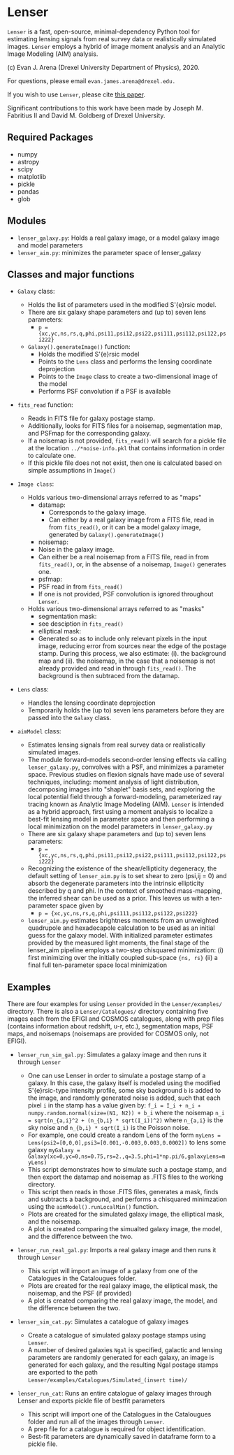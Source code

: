 # Lenser 

`Lenser` is a fast, open-source, minimal-dependency Python tool for estimating lensing signals from real survey data or realistically simulated images. `Lenser` employs a hybrid of image moment analysis and an Analytic Image Modeling (AIM) analysis.

(c) Evan J. Arena (Drexel University Department of Physics), 2020.

For questions, please email `evan.james.arena@drexel.edu.`

If you wish to use `Lenser`, please cite [this paper](https://arxiv.org/abs/2006.03506).

Significant contributions to this work have been made by Joseph M. Fabritius II and David M. Goldberg of Drexel University.


## Required Packages
* numpy
* astropy
* scipy
* matplotlib
* pickle
* pandas
* glob

## Modules

* `lenser_galaxy.py`: Holds a real galaxy image, or a model galaxy image and model parameters
* `lenser_aim.py`: minimizes the parameter space of lenser_galaxy

## Classes and major functions

* `Galaxy` class: 
    * Holds the list of parameters used in the modified S\'{e}rsic model.
    * There are six galaxy shape parameters and (up to) seven lens parameters:
      * `p = {xc,yc,ns,rs,q,phi,psi11,psi12,psi22,psi111,psi112,psi122,psi222}`
    * `Galaxy().generateImage()` function:
      *  Holds the modified S\'{e}rsic model
      *  Points to the `Lens` class and performs the lensing coordinate deprojection
      *  Points to the `Image` class to create a two-dimensional image of the model
      *  Performs PSF convolution if a PSF is available

* `fits_read` function:
    * Reads in FITS file for galaxy postage stamp.   
    * Additionally, looks for FITS files for a noisemap, segmentation map, 
       and PSFmap for the corresponding galaxy.
    * If a noisemap is not provided, `fits_read()` will search for a pickle file at 
       the location `../*noise-info.pkl` that contains information in order to 
       calculate one.
    * If this pickle file does not not exist, then one is calculated based on simple 
       assumptions in `Image()`

* `Image class`:
    * Holds various two-dimensional arrays referred to as "maps"
      * datamap: 
        *  Corresponds to the galaxy image.  
        * Can either by a real galaxy image from a FITS file, read in from `fits_read()`, 
             or it can be a model galaxy image, generated by `Galaxy().generateImage()`
      *  noisemap: 
        *  Noise in the galaxy image.  
        *  Can either be a real noisemap from a FITS file, read in from `fits_read()`,
             or, in the absense of a noisemap, `Image()` generates one.
      *  psfmap: 
        *  PSF read in from `fits_read()`
        * If one is not provided, PSF convolution is ignored throughout `Lenser`.
    * Holds various two-dimensional arrays referred to as "masks"
      *  segmentation mask:
        *  see desciption in `fits_read()`
      *  elliptical mask:
        *  Generated so as to include only relevant pixels in the input image, reducing error from sources
             near the edge of the postage stamp. During this process, we also estimate: (i). the background map 
             and (ii). the noisemap, in the case that a noisemap is not already provided and read in through 
             `fits_read()`. The background is then subtraced from the datamap. 


* `Lens` class:
    * Handles the lensing coordinate deprojection
    * Temporarily holds the (up to) seven lens parameters before they are passed into the `Galaxy` class.

* `aimModel` class:
    * Estimates lensing signals from real survey data or realistically simulated images. 
    * The module forward-models second-order lensing effects via calling `lenser_galaxy.py`, convolves with
       a PSF, and minimizes a parameter space. Previous studies on flexion signals have made use of 
       several techniques, including: moment analysis of light distribution, decomposing images 
       into "shaplet" basis sets, and exploring the local potential field through a forward-modeling, 
       parameterized ray tracing known as Analytic Image Modeling (AIM). `Lenser` is intended as a 
       hybrid approach, first using a moment analysis to localize a best-fit lensing model in parameter 
       space and then performing a local minimization on the model parameters in `lenser_galaxy.py`
    * There are six galaxy shape parameters and (up to) seven lens parameters:
      *  `p = {xc,yc,ns,rs,q,phi,psi11,psi12,psi22,psi111,psi112,psi122,psi222}`
    * Recognizing the existence of the shear/ellipticity degeneracy, the default setting of `lenser_aim.py`
        is to set shear to zero (psi,ij = 0) and absorb the degenerate parameters into the intrinsic 
        ellipticity described by q and phi. In the context of smoothed mass-mapping, the inferred shear
        can be used as a prior.  This leaves us with a ten-parameter space given by
      *  `p = {xc,yc,ns,rs,q,phi,psi111,psi112,psi122,psi222}`
    * `lenser_aim.py` estimates brightness moments from an unweighted quadrupole and hexadecapole 
       calculation to be used as an initial guess for the galaxy model. With initialized parameter 
       estimates provided by the measured light moments, the final stage of the lenser_aim pipeline 
       employs a two-step chisquared minimization: (i) first minimizing over the initially coupled 
       sub-space `{ns, rs}` (ii) a final full ten-parameter space local minimization

	
## Examples 

There are four examples for using `Lenser` provided in the `Lenser/examples/` directory.  There is also a `Lenser/Catalogues/` directory containing five images each from the EFIGI and COSMOS catalogues, along with prep files (contains information about redshift, u-r, etc.), segmentation maps, PSF maps, and noisemaps (noisemaps are provided for COSMOS only, not EFIGI).

* `lenser_run_sim_gal.py`: Simulates a galaxy image and then runs it through `Lenser` 
  * One can use Lenser in order to simulate a postage stamp of a galaxy. In this case, the galaxy 
   itself is modeled using the modified S\'{e}rsic-type intensity profile, some sky background `b` is 
   added to the image, and randomly generated noise is added, such that each pixel `i` in the stamp 
   has a value given by:
     `f_i = I_i + n_i ∗ numpy.random.normal(size=(N1, N2)) + b_i`
   where the noisemap
     `n_i = sqrt(n_{a,i}^2 + (n_{b,i} * sqrt(I_i))^2)`
   where `n_{a,i}` is the sky noise and `n_{b,i} * sqrt(I_i)` is the Poisson noise.
  *  For example, one could create a random Lens of the form
     `myLens = Lens(psi2=[0,0,0],psi3=[0.001,-0.003,0.003,0.0002])`
   to lens some galaxy
     `myGalaxy = Galaxy(xc=0,yc=0,ns=0.75,rs=2.,q=3.5,phi=1*np.pi/6,galaxyLens=myLens)`
  *  This script demonstrates how to simulate such a postage stamp, and then export the datamap and
   noisemap as .FITS files to the working directory.
  *  This script then reads in those .FITS files, generates a mask, finds and subtracts a background,
   and performs a chisquared minimzation using the `aimModel().runLocalMin()` function.
  *  Plots are created for the simulated galaxy image, the elliptical mask, and the noisemap.
  *  A plot is created comparing the simualted galaxy image, the model, and the difference between
   the two.

* `lenser_run_real_gal.py`: Imports a real galaxy image and then runs it through `Lenser` 
  * This script will import an image of a galaxy from one of the Catalogues in the Catalougues folder.
  * Plots are created for the real galaxy image, the elliptical mask, the noisemap, and the PSF (if provided)
  *  A plot is created comparing the real galaxy image, the model, and the difference between
   the two.


* `lenser_sim_cat.py`: Simulates a catalogue of galaxy images
  * Create a catalogue of simulated galaxy postage stamps using `Lenser`.
  * A number of desired galaxies `Ngal` is specified, galactic and lensing 
   parameters are randomly generated for each galaxy, an image is 
   generated for each galaxy, and the resulting Ngal postage stamps are 
   exported to the path 
     `Lenser/examples/Catalogues/Simulated_(insert time)/`

* `lenser_run_cat`: Runs an entire catalogue of galaxy images through Lenser and exports pickle file of bestfit parameters
  * This script will import one of the Catalogues in the Catalougues folder and run all of the images through `Lenser`.
  * A prep file for a catalogue is required for object identification.
  * Best-fit parameters are dynamically saved in dataframe form to a pickle file.



